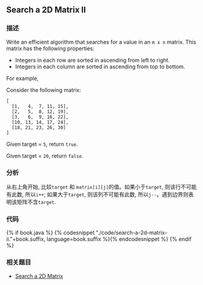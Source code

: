 ## Search a 2D Matrix II


### 描述

Write an efficient algorithm that searches for a value in an `m x n` matrix. This matrix has the following properties:

* Integers in each row are sorted in ascending from left to right.
* Integers in each column are sorted in ascending from top to bottom.

For example,

Consider the following matrix:

```
[
  [1,   4,  7, 11, 15],
  [2,   5,  8, 12, 19],
  [3,   6,  9, 16, 22],
  [10, 13, 14, 17, 24],
  [18, 21, 23, 26, 30]
]
```

Given target = `5`, return `true`.

Given target = `20`, return `false`.


### 分析

从右上角开始, 比较`target` 和 `matrix[i][j]`的值。如果小于`target`, 则该行不可能有此数,  所以`i++`; 如果大于`target`, 则该列不可能有此数, 所以`j--`。遇到边界则表明该矩阵不含`target`.


### 代码

{% if book.java %}
{% codesnippet "./code/search-a-2d-matrix-ii."+book.suffix, language=book.suffix %}{% endcodesnippet %}
{% endif %}


### 相关题目

* [Search a 2D Matrix](search-a-2d-matrix.md)
